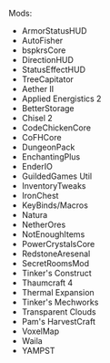 Mods:

- ArmorStatusHUD
- AutoFisher
- bspkrsCore
- DirectionHUD
- StatusEffectHUD
- TreeCapitator
- Aether II
- Applied Energistics 2 
- BetterStorage
- Chisel 2 
- CodeChickenCore
- CoFHCore
- DungeonPack
- EnchantingPlus
- EnderIO
- GuildedGames Util
- InventoryTweaks
- IronChest
- KeyBinds/Macros
- Natura
- NetherOres
- NotEnoughItems
- PowerCrystalsCore
- RedstoneAresenal
- SecretRoomsMod
- Tinker's Construct
- Thaumcraft 4
- Thermal Expansion
- Tinker's Mechworks
- Transparent Clouds
- Pam's HarvestCraft
- VoxelMap
- Waila
- YAMPST